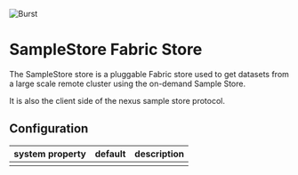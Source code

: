 ![Burst](../../documentation/burst_h_small.png "")

# SampleStore Fabric Store
The SampleStore store is a pluggable Fabric store used to get datasets from a large
scale remote cluster using the on-demand Sample Store.

It is also the client side of the nexus sample store protocol.

## Configuration
|  system property |  default |  description |
|---|---|---|
|   |   |    |
